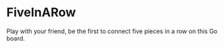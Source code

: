# FiveInARow
 Play with your friend, be the first to connect five pieces in a row on this Go board.
